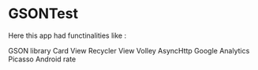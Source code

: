 # GSONTest
Here this app had functinalities like :

GSON library
Card View
Recycler View
Volley
AsyncHttp
Google Analytics
Picasso
Android rate
